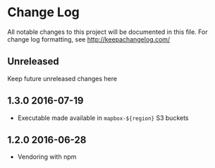 # Change Log
All notable changes to this project will be documented in this file. For change log formatting, see http://keepachangelog.com/

## Unreleased

Keep future unreleased changes here

## 1.3.0 2016-07-19

- Executable made available in `mapbox-${region}` S3 buckets

## 1.2.0 2016-06-28

- Vendoring with npm
